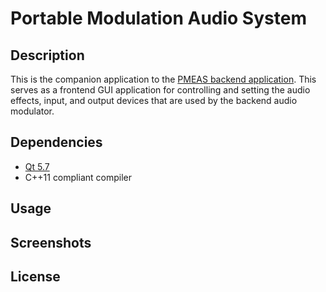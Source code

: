 # Portable Modulation Audio System

## Description

This is the companion application to the [PMEAS backend application](https://github.com/pmeas/pmeas-backend). This serves as a frontend GUI application for controlling and setting the audio effects, input, and output devices that are used by the backend audio modulator.

## Dependencies

* [Qt 5.7](https://www.qt.io/qt5-7/)
* C++11 compliant compiler

## Usage

## Screenshots

## License
